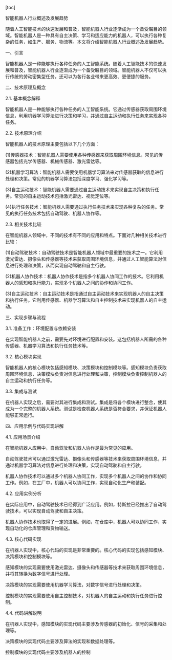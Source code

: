 
[toc]                    
                
                
智能机器人行业概述及发展趋势

随着人工智能技术的快速发展和普及，智能机器人行业逐渐成为一个备受瞩目的领域。智能机器人是一种具有自主决策、学习和适应能力的机器人，可以执行各种复杂的任务，如生产、服务、物流等。本文将介绍智能机器人行业概述及发展趋势。

一、引言

智能机器人是一种能够执行各种任务的人工智能系统。随着人工智能技术的快速发展和普及，智能机器人行业逐渐成为一个备受瞩目的领域。智能机器人不仅可以执行传统的劳动密集型任务，还可以为各行各业带来更高效、更便捷的服务。

二、技术原理及概念

2.1. 基本概念解释

智能机器人是一种能够执行各种任务的人工智能系统。它通过传感器获取周围环境信息，利用机器学习算法进行决策和学习，并通过自主运动和执行任务来实现各种任务。

2.2. 技术原理介绍

智能机器人的技术原理主要包括以下几个方面：

(1)传感器技术：智能机器人需要使用各种传感器来获取周围环境信息。常见的传感器包括光学传感器、机械传感器、激光雷达等。

(2)机器学习算法：智能机器人需要使用机器学习算法来对传感器获取的信息进行处理和决策。常见的机器学习算法包括深度学习、强化学习等。

(3)自主运动技术：智能机器人需要通过自主运动技术来实现自主决策和执行任务。常见的自主运动技术包括激光雷达、视觉定位等。

(4)执行任务技术：智能机器人需要通过执行任务技术来实现各种复杂的任务。常见的执行任务技术包括自动驾驶、机器人协作等。

2.3. 相关技术比较

在智能机器人领域中，不同的技术有不同的应用和特点。下面对几种相关技术进行比较：

(1)自动驾驶技术：自动驾驶技术是智能机器人领域中最重要的技术之一。它利用激光雷达、摄像头和传感器等技术来获取周围环境信息，并通过人工智能算法对信息进行处理和决策，从而实现自动驾驶和自主行驶。

(2)机器人协作技术：机器人协作技术是指多个机器人协同工作的技术。它利用机器人的感知和执行能力，实现多个机器人之间的协作和协同工作。

(3)自主运动技术：自主运动技术是指通过自主运动技术来实现机器人的自主决策和执行任务。它利用传感器、机器学习算法和自主控制技术来实现机器人的自主运动。

三、实现步骤与流程

3.1. 准备工作：环境配置与依赖安装

在实现智能机器人之前，需要先对环境进行配置和安装。这包括机器人所需的各种传感器、机器学习算法和执行任务技术等。

3.2. 核心模块实现

智能机器人的核心模块包括感知模块、决策模块和控制模块等。感知模块负责获取周围环境信息，决策模块负责对信息进行处理和决策，控制模块负责控制机器人的自主运动和执行任务等。

3.3. 集成与测试

在机器人实现之后，需要对其进行集成和测试。集成是将各个模块进行整合，使其成为一个完整的机器人系统。测试是检查机器人系统是否符合要求，并保证机器人能够正常运行。

四、应用示例与代码实现讲解

4.1. 应用场景介绍

在智能机器人应用中，自动驾驶和机器人协作是最为常见的应用。

自动驾驶技术可以通过激光雷达、摄像头和传感器等技术来获取周围环境信息，并通过机器学习算法对信息进行处理和决策，实现自动驾驶和自主行驶。

机器人协作技术可以通过多个机器人协同工作，实现多个机器人之间的协作和协同工作。例如，在工厂中，机器人可以协同工作，实现自动化生产和装配。

4.2. 应用实例分析

在实际应用中，自动驾驶技术已经得到广泛应用。例如，特斯拉已经推出了自动驾驶技术，可以实现自动驾驶和自主决策。

机器人协作技术也取得了一定的进展。例如，在仓库中，机器人可以协同工作，实现自动化的仓库管理和货物输送。

4.3. 核心代码实现

在机器人实现中，核心代码的实现是非常重要的。核心代码的实现包括感知模块、决策模块和控制模块等。

感知模块的实现需要使用激光雷达、摄像头和传感器等技术来获取周围环境信息，并将其转换为数字信号进行处理。

决策模块的实现需要使用机器学习算法，对数字信号进行处理和决策。

控制模块的实现需要使用自主控制技术，对机器人的自主运动和执行任务进行控制。

4.4. 代码讲解说明

在机器人实现中，感知模块的实现代码主要涉及传感器的初始化、信号的采集和处理等。

决策模块的实现代码主要涉及算法的实现和数据处理等。

控制模块的实现代码主要涉及机器人的控制

